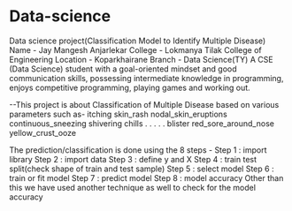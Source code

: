 # Data-science
Data science project(Classification Model to Identify Multiple Disease)
Name - Jay Mangesh Anjarlekar
College - Lokmanya Tilak College of Engineering
Location - Koparkhairane
Branch - Data Science(TY)
A CSE (Data Science) student with a goal-oriented mindset and good communication skills, possessing
intermediate knowledge in programming, enjoys competitive programming, playing games and working out.

--This project is about Classification of Multiple Disease based on various parameters such as-
itching
skin_rash
nodal_skin_eruptions
continuous_sneezing
shivering
chills
.
.
.
.
.
blister
red_sore_around_nose
yellow_crust_ooze

The prediction/classification is done using the 8 steps - 
Step 1 : import library
Step 2 : import data
Step 3 : define y and X
Step 4 : train test split(check shape of train and test sample)
Step 5 : select model
Step 6 : train or fit model
Step 7 : predict model
Step 8 : model accuracy
Other than this we have used another technique as well to check for the model accuracy
